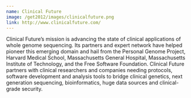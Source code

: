```yaml
---
name: Clinical Future
image: /get2012/images/clinicalfuture.png
link: http://www.clinicalfuture.com/
---
```


Clinical Future’s mission is advancing the state of clinical applications of whole genome sequencing. Its partners and expert network have helped pioneer this emerging domain and hail from the Personal Genome Project, Harvard Medical School, Massachusetts General Hospital, Massachusetts Institute of Technology, and the Free Software Foundation. Clinical Future partners with clinical researchers and companies needing protocols, software development and analysis tools to bridge clinical genetics, next generation sequencing, bioinformatics, huge data sources and clinical-grade security.
  
